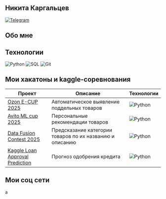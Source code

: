## Никита Каргальцев
[![Telegram](https://img.shields.io/badge/Telegram-26A5E4?style=for-the-badge&logo=telegram&logoColor=white)](https://t.me/nikitakargaltsev)

## Обо мне

## Технологии
![Python](https://img.shields.io/badge/Python-3776AB?style=for-the-badge&logo=python&logoColor=white)
![SQL](https://img.shields.io/badge/SQL-336791?style=for-the-badge&logo=postgresql&logoColor=white)
![Git](https://img.shields.io/badge/Git-F05032?style=for-the-badge&logo=git&logoColor=white)

## Мои хакатоны и kaggle-соревнования

| Проект | Описание | Технологии |
|--------|----------|------------|
| [Ozon E-CUP 2025](https://github.com/username/mybot) | Автоматическое выявление поддельных товаров | ![Python](https://img.shields.io/badge/Python-000000?style=for-the-badge&logo=python&logoColor=white) |
| [Avito ML cup 2025](https://github.com/username/mysite) | Персональные рекомендации товаров | ![Python](https://img.shields.io/badge/Python-000000?style=for-the-badge&logo=python&logoColor=white) |
| [Data Fusion Contest 2025](https://github.com/username/githelper) | Предсказание категории товаров по их названию и описанию | ![Python](https://img.shields.io/badge/Python-000000?style=for-the-badge&logo=python&logoColor=white) |
| [Kaggle Loan Approval Prediction](https://github.com/username/githelper) | Прогноз одобрения кредита | ![Python](https://img.shields.io/badge/Python-000000?style=for-the-badge&logo=python&logoColor=white) |

## Мои соц сети
а
